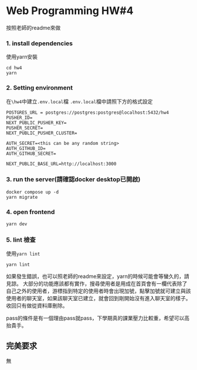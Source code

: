 # Web Programming HW#4
按照老師的readme來做
### 1. install dependencies
使用yarn安裝

    cd hw4
    yarn
    
### 2. Setting environment
在`\hw4`中建立`.env.local`檔
`.env.local`檔中請照下方的格式設定

    POSTGRES_URL = postgres://postgres:postgres@localhost:5432/hw4
    PUSHER_ID=
    NEXT_PUBLIC_PUSHER_KEY=
    PUSHER_SECRET=
    NEXT_PUBLIC_PUSHER_CLUSTER=

    AUTH_SECRET=<this can be any random string>
    AUTH_GITHUB_ID=
    AUTH_GITHUB_SECRET=

    NEXT_PUBLIC_BASE_URL=http://localhost:3000
### 3. run the server(請確認docker desktop已開啟)

    docker compose up -d
    yarn migrate
### 4. open frontend

    yarn dev

### 5. lint 檢查
使用`yarn lint`

    yarn lint

如果發生錯誤，也可以照老師的readme來設定，yarn的時候可能會等蠻久的，請見諒。
大部分的功能應該都有實作，搜尋使用者是用成在首頁會有一欄代表除了自己之外的使用者，游標指到特定的使用者時會出現加號，點擊加號就可建立與該使用者的聊天室，如果該聊天室已建立，就會回到剛開始沒有進入聊天室的樣子。收回只有做從資料庫刪除。

pass的條件是有一個理由pass就pass，下學期真的課業壓力比較重，希望可以高抬貴手。
## 完美要求
無
